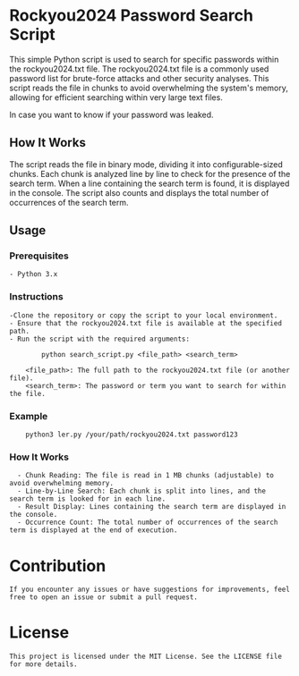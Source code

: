 # Rockyou2024 Password Search Script
  This simple Python script is used to search for specific passwords within the rockyou2024.txt file. The rockyou2024.txt file is a commonly used password list for brute-force attacks and other security analyses. This script reads the file in chunks to avoid overwhelming the system's memory, allowing for efficient searching within very large text files.

In case you want to know if your password was leaked.

## How It Works
The script reads the file in binary mode, dividing it into configurable-sized chunks. Each chunk is analyzed line by line to check for the presence of the search term. When a line containing the search term is found, it is displayed in the console. The script also counts and displays the total number of occurrences of the search term.

## Usage
  ### Prerequisites
    - Python 3.x

  ### Instructions
    -Clone the repository or copy the script to your local environment.
    - Ensure that the rockyou2024.txt file is available at the specified path.
    - Run the script with the required arguments:
```	
		python search_script.py <file_path> <search_term>
```
		<file_path>: The full path to the rockyou2024.txt file (or another file).
		<search_term>: The password or term you want to search for within the file.
    
   ### Example
```
    python3 ler.py /your/path/rockyou2024.txt password123
```    
   ### How It Works
    
      - Chunk Reading: The file is read in 1 MB chunks (adjustable) to avoid overwhelming memory.
      - Line-by-Line Search: Each chunk is split into lines, and the search term is looked for in each line.
      - Result Display: Lines containing the search term are displayed in the console.
      - Occurrence Count: The total number of occurrences of the search term is displayed at the end of execution.


# Contribution
	If you encounter any issues or have suggestions for improvements, feel free to open an issue or submit a pull request.

# License
	This project is licensed under the MIT License. See the LICENSE file for more details.


